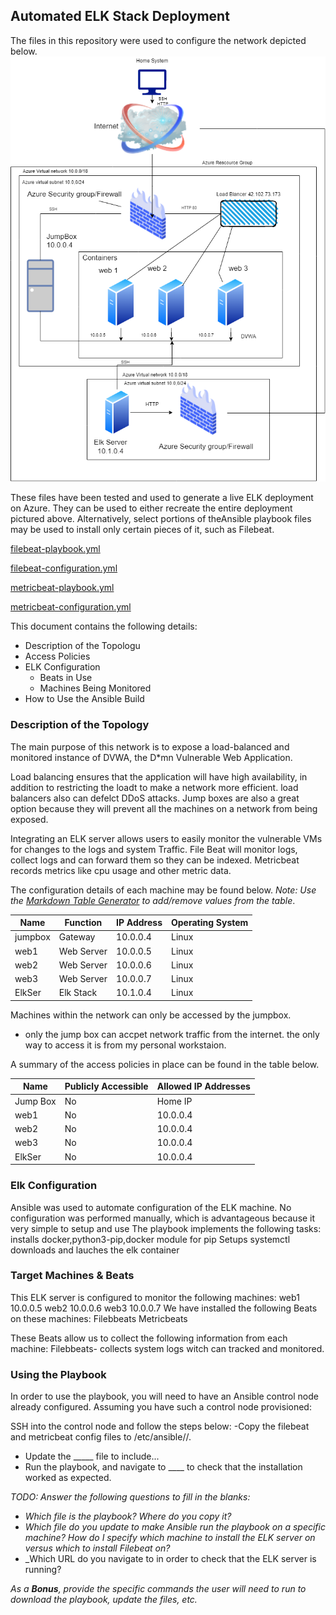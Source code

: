 ## Automated ELK Stack Deployment

The files in this repository were used to configure the network depicted below.
 ![alt text](https://github.com/Arafat675/Poject1Elk/blob/main/Images/Network%20Diagram.png)

 


These files have been tested and used to generate a live ELK deployment on Azure. They can be used to either recreate the entire deployment pictured above. Alternatively, select portions of theAnsible playbook files may be used to install only certain pieces of it, such as Filebeat.

  [filebeat-playbook.yml](https://github.com/Arafat675/Poject1Elk/blob/main/Ansible/filebeat-playbook.yml)
  
  [filebeat-configuration.yml](https://github.com/Arafat675/Poject1Elk/blob/main/Ansible/filebeat-configuration.yml)
  
  [metricbeat-playbook.yml](https://github.com/Arafat675/Poject1Elk/blob/main/Ansible/metricbeat-playbook.yml)
  
  [metricbeat-configuration.yml](https://github.com/Arafat675/Poject1Elk/blob/main/Ansible/metricbeat-configuration.yml)
  
  
This document contains the following details:
- Description of the Topologu
- Access Policies
- ELK Configuration
  - Beats in Use
  - Machines Being Monitored
- How to Use the Ansible Build


### Description of the Topology

The main purpose of this network is to expose a load-balanced and monitored instance of DVWA, the D*mn Vulnerable Web Application.

Load balancing ensures that the application will have high availability, in addition to restricting the loadt to make a network more efficient.
load balancers also can defelct DDoS attacks. Jump boxes are also a great option because they will prevent all the machines on a network from being exposed.

Integrating an ELK server allows users to easily monitor the vulnerable VMs for changes to the logs and system Traffic.
File Beat will monitor logs, collect logs and can forward them so they can be indexed.
 Metricbeat records metrics like cpu usage and other metric data.

The configuration details of each machine may be found below.
_Note: Use the [Markdown Table Generator](http://www.tablesgenerator.com/markdown_tables) to add/remove values from the table_.

| Name  | Function  | IP Address  | Operating System |
|---      |---        |---        |---             |
|jumpbox  |Gateway    |10.0.0.4   |Linux           |
| web1    |Web Server |10.0.0.5   |Linux           |
| web2    |Web Server |10.0.0.6   |Linux           |
| web3    |Web Server |10.0.0.7   |Linux           |
| ElkSer  | Elk Stack |10.1.0.4   |Linux           |



Machines within the network can only be accessed by the jumpbox.
- only the jump box can accpet network traffic from the internet. the only way to access it is from my personal workstaion.

A summary of the access policies in place can be found in the table below.

| Name     | Publicly Accessible | Allowed IP Addresses |
|----------|---------------------|----------------------|
| Jump Box | No                  | Home IP              |
| web1     | No                  | 10.0.0.4             |
| web2     | No                  | 10.0.0.4             |
| web3     | No                  | 10.0.0.4             |
| ElkSer   | No                  | 10.0.0.4             |
### Elk Configuration

Ansible was used to automate configuration of the ELK machine. No configuration was performed manually, which is advantageous because
it very simple to setup and use
The playbook implements the following tasks:
installs docker,python3-pip,docker module for pip
Setups systemctl
downloads and lauches the elk container 

### Target Machines & Beats
This ELK server is configured to monitor the following machines:
web1 10.0.0.5
web2 10.0.0.6
web3 10.0.0.7
We have installed the following Beats on these machines:
Filebbeats
Metricbeats

These Beats allow us to collect the following information from each machine:
Filebbeats- collects system logs witch can tracked and monitored.

### Using the Playbook
In order to use the playbook, you will need to have an Ansible control node already configured. Assuming you have such a control node provisioned: 

SSH into the control node and follow the steps below:
-Copy the filebeat and metricbeat config files to /etc/ansible//.
- Update the _____ file to include...
- Run the playbook, and navigate to ____ to check that the installation worked as expected.

_TODO: Answer the following questions to fill in the blanks:_
- _Which file is the playbook? Where do you copy it?_
- _Which file do you update to make Ansible run the playbook on a specific machine? How do I specify which machine to install the ELK server on versus which to install Filebeat on?_
- _Which URL do you navigate to in order to check that the ELK server is running?

_As a **Bonus**, provide the specific commands the user will need to run to download the playbook, update the files, etc._
